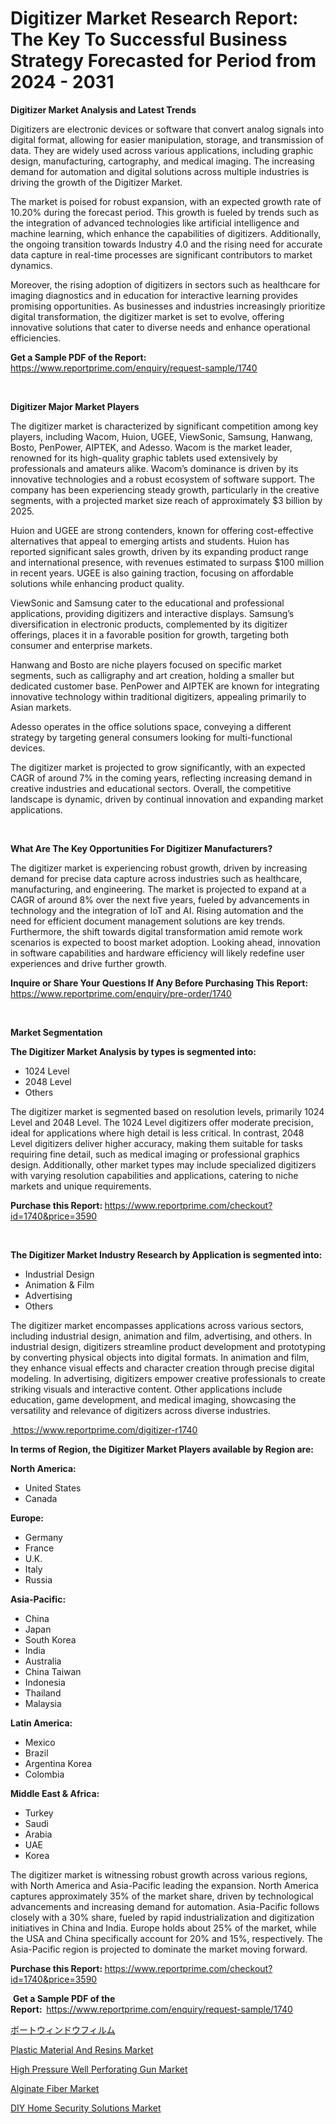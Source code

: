 <p><h1>Digitizer Market Research Report: The Key To Successful Business Strategy Forecasted for Period from 2024 - 2031</h1></p><p><strong>Digitizer Market Analysis and Latest Trends</strong></p>
<p><p>Digitizers are electronic devices or software that convert analog signals into digital format, allowing for easier manipulation, storage, and transmission of data. They are widely used across various applications, including graphic design, manufacturing, cartography, and medical imaging. The increasing demand for automation and digital solutions across multiple industries is driving the growth of the Digitizer Market.</p><p>The market is poised for robust expansion, with an expected growth rate of 10.20% during the forecast period. This growth is fueled by trends such as the integration of advanced technologies like artificial intelligence and machine learning, which enhance the capabilities of digitizers. Additionally, the ongoing transition towards Industry 4.0 and the rising need for accurate data capture in real-time processes are significant contributors to market dynamics. </p><p>Moreover, the rising adoption of digitizers in sectors such as healthcare for imaging diagnostics and in education for interactive learning provides promising opportunities. As businesses and industries increasingly prioritize digital transformation, the digitizer market is set to evolve, offering innovative solutions that cater to diverse needs and enhance operational efficiencies.</p></p>
<p><strong>Get a Sample PDF of the Report:&nbsp;</strong> <a href="https://www.reportprime.com/enquiry/request-sample/1740">https://www.reportprime.com/enquiry/request-sample/1740</a></p>
<p>&nbsp;</p>
<p><strong>Digitizer Major Market Players</strong></p>
<p><p>The digitizer market is characterized by significant competition among key players, including Wacom, Huion, UGEE, ViewSonic, Samsung, Hanwang, Bosto, PenPower, AIPTEK, and Adesso. Wacom is the market leader, renowned for its high-quality graphic tablets used extensively by professionals and amateurs alike. Wacom’s dominance is driven by its innovative technologies and a robust ecosystem of software support. The company has been experiencing steady growth, particularly in the creative segments, with a projected market size reach of approximately $3 billion by 2025.</p><p>Huion and UGEE are strong contenders, known for offering cost-effective alternatives that appeal to emerging artists and students. Huion has reported significant sales growth, driven by its expanding product range and international presence, with revenues estimated to surpass $100 million in recent years. UGEE is also gaining traction, focusing on affordable solutions while enhancing product quality.</p><p>ViewSonic and Samsung cater to the educational and professional applications, providing digitizers and interactive displays. Samsung’s diversification in electronic products, complemented by its digitizer offerings, places it in a favorable position for growth, targeting both consumer and enterprise markets.</p><p>Hanwang and Bosto are niche players focused on specific market segments, such as calligraphy and art creation, holding a smaller but dedicated customer base. PenPower and AIPTEK are known for integrating innovative technology within traditional digitizers, appealing primarily to Asian markets.</p><p>Adesso operates in the office solutions space, conveying a different strategy by targeting general consumers looking for multi-functional devices.</p><p>The digitizer market is projected to grow significantly, with an expected CAGR of around 7% in the coming years, reflecting increasing demand in creative industries and educational sectors. Overall, the competitive landscape is dynamic, driven by continual innovation and expanding market applications.</p></p>
<p>&nbsp;</p>
<p><strong>What Are The Key Opportunities For Digitizer Manufacturers?</strong></p>
<p><p>The digitizer market is experiencing robust growth, driven by increasing demand for precise data capture across industries such as healthcare, manufacturing, and engineering. The market is projected to expand at a CAGR of around 8% over the next five years, fueled by advancements in technology and the integration of IoT and AI. Rising automation and the need for efficient document management solutions are key trends. Furthermore, the shift towards digital transformation amid remote work scenarios is expected to boost market adoption. Looking ahead, innovation in software capabilities and hardware efficiency will likely redefine user experiences and drive further growth.</p></p>
<p><strong>Inquire or Share Your Questions If Any Before Purchasing This Report:</strong> <a href="https://www.reportprime.com/enquiry/pre-order/1740">https://www.reportprime.com/enquiry/pre-order/1740</a></p>
<p>&nbsp;</p>
<p><strong>Market Segmentation</strong></p>
<p><strong>The Digitizer Market Analysis by types is segmented into:</strong></p>
<p><ul><li>1024 Level</li><li>2048 Level</li><li>Others</li></ul></p>
<p><p>The digitizer market is segmented based on resolution levels, primarily 1024 Level and 2048 Level. The 1024 Level digitizers offer moderate precision, ideal for applications where high detail is less critical. In contrast, 2048 Level digitizers deliver higher accuracy, making them suitable for tasks requiring fine detail, such as medical imaging or professional graphics design. Additionally, other market types may include specialized digitizers with varying resolution capabilities and applications, catering to niche markets and unique requirements.</p></p>
<p><strong>Purchase this Report:&nbsp;</strong><a href="https://www.reportprime.com/checkout?id=1740&price=3590">https://www.reportprime.com/checkout?id=1740&price=3590</a></p>
<p>&nbsp;</p>
<p><strong>The Digitizer Market Industry Research by Application is segmented into:</strong></p>
<p><ul><li>Industrial Design</li><li>Animation & Film</li><li>Advertising</li><li>Others</li></ul></p>
<p><p>The digitizer market encompasses applications across various sectors, including industrial design, animation and film, advertising, and others. In industrial design, digitizers streamline product development and prototyping by converting physical objects into digital formats. In animation and film, they enhance visual effects and character creation through precise digital modeling. In advertising, digitizers empower creative professionals to create striking visuals and interactive content. Other applications include education, game development, and medical imaging, showcasing the versatility and relevance of digitizers across diverse industries.</p></p>
<p><a href="https://www.reportprime.com/digitizer-r1740">&nbsp;https://www.reportprime.com/digitizer-r1740</a></p>
<p><strong>In terms of Region, the Digitizer Market Players available by Region are:</strong></p>
<p>
    <p> <strong> North America: </strong>
        <ul>
            <li>United States</li>
            <li>Canada</li>
        </ul>
        </p> 
    <p> <strong> Europe: </strong>
        <ul>
            <li>Germany</li>
            <li>France</li>
            <li>U.K.</li>
            <li>Italy</li>
            <li>Russia</li>
        </ul>
        </p> 
    <p> <strong> Asia-Pacific: </strong>
        <ul>
            <li>China</li>
            <li>Japan</li>
            <li>South Korea</li>
            <li>India</li>
            <li>Australia</li>
            <li>China Taiwan</li>
            <li>Indonesia</li>
            <li>Thailand</li>
            <li>Malaysia</li>
        </ul>
        </p> 
    <p> <strong> Latin America: </strong>
        <ul>
            <li>Mexico</li>
            <li>Brazil</li>
            <li>Argentina Korea</li>
            <li>Colombia</li>
        </ul>
        </p> 
    <p> <strong> Middle East & Africa: </strong>
        <ul>
            <li>Turkey</li>
            <li>Saudi</li>
            <li>Arabia</li>
            <li>UAE</li>
            <li>Korea</li>
        </ul>
    </p>
    </p>
<p><p>The digitizer market is witnessing robust growth across various regions, with North America and Asia-Pacific leading the expansion. North America captures approximately 35% of the market share, driven by technological advancements and increasing demand for automation. Asia-Pacific follows closely with a 30% share, fueled by rapid industrialization and digitization initiatives in China and India. Europe holds about 25% of the market, while the USA and China specifically account for 20% and 15%, respectively. The Asia-Pacific region is projected to dominate the market moving forward.</p></p>
<p><strong>Purchase this Report: </strong><a href="https://www.reportprime.com/checkout?id=1740&price=3590">https://www.reportprime.com/checkout?id=1740&price=3590</a></p>
<p>&nbsp;<strong>Get a Sample PDF of the Report:&nbsp;&nbsp;</strong><a href="https://www.reportprime.com/enquiry/request-sample/1740">https://www.reportprime.com/enquiry/request-sample/1740</a></p>
<p><strong></strong></p>
<p><p><a href="https://medium.com/@roseperez232/%E3%83%9C%E3%83%BC%E3%83%88%E3%82%A6%E3%82%A3%E3%83%B3%E3%83%89%E3%82%A6%E3%83%95%E3%82%A3%E3%83%AB%E3%83%A0%E5%B8%82%E5%A0%B4%E3%81%AE%E5%8B%95%E5%90%91%E3%81%A8%E6%88%90%E9%95%B7%E8%A6%81%E5%9B%A0%E3%82%92%E5%88%86%E6%9E%90%E3%81%97-2024%E5%B9%B4%E3%81%8B%E3%82%892031%E5%B9%B4%E3%81%BE%E3%81%A7%E3%81%AE%E4%BA%88%E6%B8%AC%E3%82%92%E8%A1%8C%E3%81%84%E3%81%BE%E3%81%99-117a5b16f069">ボートウィンドウフィルム</a></p><p><a href="https://medium.com/@sagorhossaincs33_80453/strategic-market-insights-navigating-the-global-plastic-material-and-resins-market-landscape-b58f9a79a8d6">Plastic Material And Resins Market</a></p><p><a href="https://issuu.com/reportprime-2/docs/high-pressure-well-perforating-gun-_b4b3707b945bb8">High Pressure Well Perforating Gun Market</a></p><p><a href="https://www.linkedin.com/pulse/global-alginate-fiber-market-landscape-future-trends-strategic-gg6zc?trackingId=9HJnYIY%2BQSy06yNe0L%2F1sg%3D%3D">Alginate Fiber Market</a></p><p><a href="https://medium.com/@hassen.nww/diy-home-security-solutions-market-global-market-insights-and-sales-trends-2024-to-2031-47406d788143">DIY Home Security Solutions Market</a></p></p>